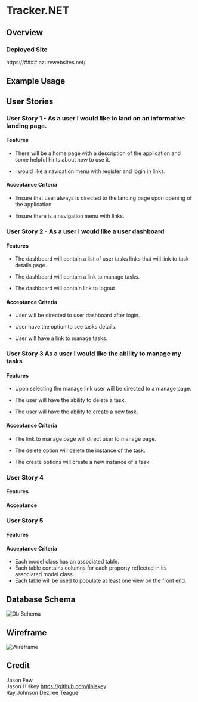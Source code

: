 # Tracker.NET

## Overview

### Deployed Site
https://####.azurewebsites.net/

## Example Usage


## User Stories

### User Story 1 - As a user I would like to land on an informative landing page.

#### Features

* There will be a home page with a description of the application and some helpful hints about how to use it.

* I would like a navigation menu with register and login in links.
 
#### Acceptance Criteria

* Ensure that user always is directed to the landing page upon opening of the application.

* Ensure there is a navigation menu with links.

### User Story 2 - As a user I would like a user dashboard

#### Features 

* The dashboard will contain a list of user tasks links that will link to task details page.

* The dashboard will contain a link to manage tasks.

* The dashboard will contain link to logout 

#### Acceptance Criteria

* User will be directed to user dashboard after login.

* User have the option to see tasks details.

* User will have a link to manage tasks.

### User Story 3 As a user I would like the ability to manage my tasks

#### Features

* Upon selecting the manage link user will be directed to a manage page.

* The user will have the ability to delete a task.

* The user will have the ability to create a new task.

#### Acceptance Criteria

* The link to manage page will direct user to manage page.

* The delete option will delete the instance of the task.

* The create options will create a new instance of a task.

### User Story 4

#### Features 

#### Acceptance

### User Story 5

#### Features

#### Acceptance Criteria
* Each model class has an associated table.
* Each table contains columns for each property reflected in its associated model class.
* Each table will be used to populate at least one view on the front end.

## Database Schema
![Db Schema](assets/db_schema.png)

## Wireframe
![Wireframe](assets/wireframe.png)


## Credit
  Jason Few   
  Jason Hiskey https://github.com/jlhiskey  
  Ray Johnson 
  Deziree Teague 

